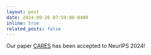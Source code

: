 ```yaml
---
layout: post
date: 2024-09-26 07:59:00-0400
inline: true
related_posts: false
---
```


Our paper [CARES](https://cares-ai.github.io/) has been accepted to NeurIPS 2024!